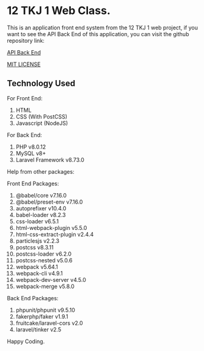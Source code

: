 # 12 TKJ 1 Web Class.

This is an application front end system from the 12 TKJ 1 web project, if you want to see the API Back End of this application, you can visit the github repository link:

[API Back End](https://github.com/novalramdhani/restapi-project)


[MIT LICENSE]()

## Technology Used

For Front End:

1. HTML
2. CSS (With PostCSS)
3. Javascript (NodeJS)

For Back End:

1. PHP v8.0.12
2. MySQL v8+
3. Laravel Framework v8.73.0

Help from other packages:

Front End Packages: 
1. @babel/core v7.16.0
2. @babel/preset-env v7.16.0
3. autoprefixer v10.4.0
4. babel-loader v8.2.3
5. css-loader v6.5.1
6. html-webpack-plugin v5.5.0
7. html-css-extract-plugin v2.4.4
8. particlesjs v2.2.3
9. postcss v8.3.11
10. postcss-loader v6.2.0
11. postcss-nested v5.0.6
12. webpack v5.64.1
13. webpack-cli v4.9.1
14. webpack-dev-server v4.5.0
15. webpack-merge v5.8.0

Back End Packages:
1. phpunit/phpunit v9.5.10
2. fakerphp/faker v1.9.1
3. fruitcake/laravel-cors v2.0
4. laravel/tinker v2.5

Happy Coding.
